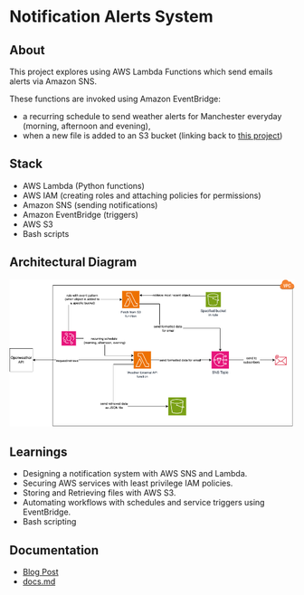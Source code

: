 # Notification Alerts System

## About
This project explores using AWS Lambda Functions which send emails alerts via Amazon SNS.

These functions are invoked using Amazon EventBridge:
- a recurring schedule to send weather alerts for Manchester everyday (morning, afternoon and evening),
- when a new file is added to an S3 bucket (linking back to [this project](https://github.com/khairahscorner/weather-dashboard))

## Stack 
- AWS Lambda (Python functions)
- AWS IAM (creating roles and attaching policies for permissions)
- Amazon SNS (sending notifications)
- Amazon EventBridge (triggers)
- AWS S3
- Bash scripts

## Architectural Diagram
![architecture](architecture.png)

## Learnings
- Designing a notification system with AWS SNS and Lambda.
- Securing AWS services with least privilege IAM policies.
- Storing and Retrieving files with AWS S3.
- Automating workflows with schedules and service triggers using EventBridge.
- Bash scripting

## Documentation
- [Blog Post]()
- [docs.md](docs.md)